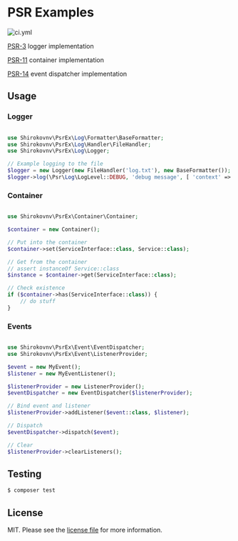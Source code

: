 # PSR Examples

![ci.yml][link-ci]

[PSR-3][link-psr3] logger implementation

[PSR-11][link-psr11] container implementation

[PSR-14][link-psr14] event dispatcher implementation

## Usage

### Logger

```php

use Shirokovnv\PsrEx\Log\Formatter\BaseFormatter;
use Shirokovnv\PsrEx\Log\Handler\FileHandler;
use Shirokovnv\PsrEx\Log\Logger;

// Example logging to the file
$logger = new Logger(new FileHandler('log.txt'), new BaseFormatter());
$logger->log(\Psr\Log\LogLevel::DEBUG, 'debug message', [ 'context' => 'some context' ]);
```

### Container

```php

use Shirokovnv\PsrEx\Container\Container;

$container = new Container();

// Put into the container
$container->set(ServiceInterface::class, Service::class);

// Get from the container
// assert instanceOf Service::class
$instance = $container->get(ServiceInterface::class);

// Check existence
if ($container->has(ServiceInterface::class)) {
    // do stuff
}
```

### Events

```php

use Shirokovnv\PsrEx\Event\EventDispatcher;
use Shirokovnv\PsrEx\Event\ListenerProvider;

$event = new MyEvent();
$listener = new MyEventListener();

$listenerProvider = new ListenerProvider();
$eventDispatcher = new EventDispatcher($listenerProvider);

// Bind event and listener
$listenerProvider->addListener($event::class, $listener);

// Dispatch
$eventDispatcher->dispatch($event);

// Clear
$listenerProvider->clearListeners();
```

## Testing

``` bash
$ composer test
```

## License

MIT. Please see the [license file](LICENSE.md) for more information.

[link-ci]: https://github.com/shirokovnv/psr-ex/actions/workflows/ci.yml/badge.svg
[link-psr3]: https://www.php-fig.org/psr/psr-3/
[link-psr11]: https://www.php-fig.org/psr/psr-11/
[link-psr14]: https://www.php-fig.org/psr/psr-14/
[link-author]: https://github.com/shirokovnv
